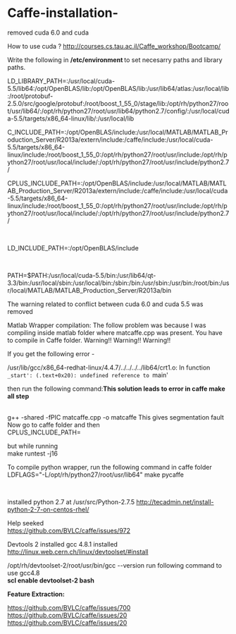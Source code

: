 Caffe-installation-
===================

removed cuda 6.0 and cuda 


How to use cuda ?
http://courses.cs.tau.ac.il/Caffe_workshop/Bootcamp/

Write the following in <b> /etc/environment </b> to set necesarry paths and library paths.

LD_LIBRARY_PATH=:/usr/local/cuda-5.5/lib64:/opt/OpenBLAS/lib:/opt/OpenBLAS/lib:/usr/lib64/atlas:/usr/local/lib:/root/protobuf-2.5.0/src/google/protobuf:/root/boost_1_55_0/stage/lib:/opt/rh/python27/root/usr/lib64/:/opt/rh/python27/root/usr/lib64/python2.7/config/:/usr/local/cuda-5.5/targets/x86_64-linux/lib/:/usr/local/lib

C_INCLUDE_PATH=:/opt/OpenBLAS/include:/usr/local/MATLAB/MATLAB_Production_Server/R2013a/extern/include:/caffe/include:/usr/local/cuda-5.5/targets/x86_64-linux/include:/root/boost_1_55_0:/opt/rh/python27/root/usr/include:/opt/rh/python27/root/usr/local/include/:/opt/rh/python27/root/usr/include/python2.7/


CPLUS_INCLUDE_PATH=:/opt/OpenBLAS/include:/usr/local/MATLAB/MATLAB_Production_Server/R2013a/extern/include:/caffe/include:/usr/local/cuda-5.5/targets/x86_64-linux/include:/root/boost_1_55_0:/opt/rh/python27/root/usr/include:/opt/rh/python27/root/usr/local/include/:/opt/rh/python27/root/usr/include/python2.7/

<br>

LD_INCLUDE_PATH=:/opt/OpenBLAS/include

<br>

PATH=$PATH:/usr/local/cuda-5.5/bin:/usr/lib64/qt-3.3/bin:/usr/local/sbin:/usr/local/bin:/sbin:/bin:/usr/sbin:/usr/bin:/root/bin:/usr/local/MATLAB/MATLAB_Production_Server/R2013a/bin

The warning related to conflict between cuda 6.0 and cuda 5.5 was removed


Matlab Wrapper compilation:
The follow problem was because I was compiling inside matlab folder where matcaffe.cpp was present. You have to compile in Caffe folder.
Warning!! Warning!! Warning!!

If you get the following error -

/usr/lib/gcc/x86_64-redhat-linux/4.4.7/../../../../lib64/crt1.o: In function `_start': (.text+0x20): undefined reference to `main'

then run the following command:<b>This solution leads to error in caffe make all step </b><br>
 
<br>
g++ -shared -fPIC matcaffe.cpp -o matcaffe 
This gives segmentation fault

<br>
Now go to caffe folder and then
<br>
CPLUS_INCLUDE_PATH=

but while running 
<br>
make runtest -j16

To compile python wrapper, run the following command in caffe folder<br> 
LDFLAGS="-L/opt/rh/python27/root/usr/lib64" make pycaffe

<br>

installed python 2.7  at /usr/src/Python-2.7.5
http://tecadmin.net/install-python-2-7-on-centos-rhel/


Help seeked <br>
https://github.com/BVLC/caffe/issues/972

Devtools 2 installed 
gcc 4.8.1 installed 
http://linux.web.cern.ch/linux/devtoolset/#install

/opt/rh/devtoolset-2/root/usr/bin/gcc --version
run following command to use gcc4.8  <br>
<b>scl enable devtoolset-2 bash</b>


<b>Feature Extraction:</b><br>

https://github.com/BVLC/caffe/issues/700  <br>
https://github.com/BVLC/caffe/issues/20  <br>
https://github.com/BVLC/caffe/issues/20 <br>






